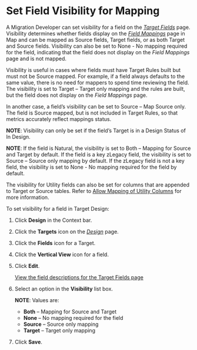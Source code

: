 # Set Field Visibility for Mapping

A Migration Developer can set visibility for a field on the
<span style="font-style: italic;">[Target
Fields](../Page_Desc/Target_Fields_H_Target_Design.htm)</span> page.
Visibility determines whether fields display on the
<span style="font-style: italic;">[Field
Mappings](../../Map/Page_Desc/Field_Mappings_H.htm)</span> page in Map
and can be mapped as Source fields, Target fields, or as both Target and
Source fields. Visibility can also be set to None - No mapping required
for the field, indicating that the field does not display on the
<span style="font-style: italic;">Field Mappings</span> page and is not
mapped.

Visibility is useful in cases where fields must have Target Rules built
but must not be Source mapped. For example, if a field always defaults
to the same value, there is no need for mappers to spend time reviewing
the field. The visibility is set to Target – Target only mapping and the
rules are built, but the field does not display on the
<span style="font-style: italic;">Field Mappings</span> page.

In another case, a field’s visibility can be set to Source – Map Source
only. The field is Source mapped, but is not included in Target Rules,
so that metrics accurately reflect mappings status.

<span style="font-weight: bold;">NOTE</span>: Visibility can only be set
if the field’s Target is in a Design Status of In Design.

<span style="font-weight: bold;">NOTE</span>: If the field is Natural,
the visibility is set to Both – Mapping for Source and Target by
default. If the field is a key zLegacy field, the visibility is set to
Source – Source only mapping by default. If the zLegacy field is not a
key field, the visibility is set to None - No mapping required for the
field by default.

The visibility for Utility fields can also be set for columns that are
appended to Target or Source tables. Refer to [Allow Mapping of Utility
Columns](Allow_Mapping_of_Utility_Columns.htm) for more information.

To set visibility for a field in Target Design:

1.  Click <span style="font-weight: bold;">Design</span> in the Context
    bar.

2.  Click the <span style="font-weight: bold;">Targets</span> icon on
    the *[Design](../Page_Desc/Design.htm)* page.

3.  Click the <span style="font-weight: bold;">Fields</span> icon for a
    Target.

4.  Click the <span style="font-weight: bold;">Vertical View</span> icon
    for a field.

5.  Click <span style="font-weight: bold;">Edit</span>.
    
    [View the field descriptions for the Target Fields
    page](../Page_Desc/Target_Fields_H_Target_Design.htm)

6.  Select an option in the
    <span style="font-weight: bold;">Visibility</span> list box.
    
    <span style="font-weight: bold;">NOTE</span>: Values are:
    
      - **Both** – Mapping for Source and Target
      - **None** – No mapping required for the field
      - **Source** – Source only mapping
      - **Target** – Target only mapping

7.  Click <span style="font-weight: bold;">Save</span>.
